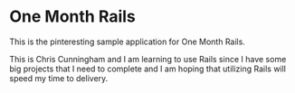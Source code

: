# One Month Rails
This is the pinteresting sample application for One Month Rails.

This is Chris Cunningham and I am learning to use Rails since I have some big projects that I need to complete and I am hoping that utilizing Rails will speed my time to delivery.